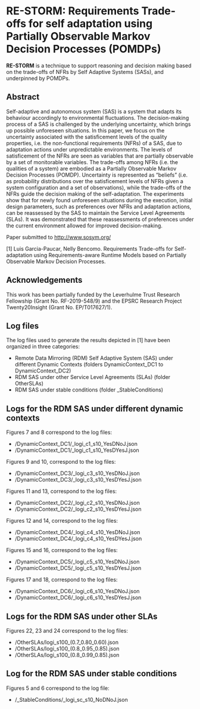# RE-STORM: **Re**quirement**s** Trade-offs for self adaptation using Partially **O**bse**r**vable **M**arkov Decision Processes (POMDPs)

**RE-STORM** is a technique to support reasoning and decision making based on the trade-offs of NFRs by Self Adaptive Systems (SASs), and underpinned by POMDPs.

## Abstract  

Self-adaptive  and  autonomous  system  (SAS)  is  a  system  that adapts its behaviour accordingly to environmental fluctuations. The decision-making process of a SAS is challenged by the underlying uncertainty, which brings up possible unforeseen situations. In this paper, we focus on the uncertainty associated with the satisficement levels of the quality properties, i.e. the non-functional requirements (NFRs) of a SAS, due to adaptation actions under unpredictable environments. The levels of satisficement of the NFRs are seen as variables that are partially observable by a set of monitorable variables. The trade-offs among NFRs (i.e. the qualities of a system) are embodied as a Partially Observable Markov Decision Processes (POMDP). Uncertainty is represented as “beliefs” (i.e. as probability distributions over the satisficement levels of NFRs given a system configuration and a set of observations), while the trade-offs of the NFRs guide the decision making of the self-adaptation. The experiments show that for newly found unforeseen situations during the execution, initial design parameters, such as preferences over NFRs and adaptation  actions,  can  be  reassessed  by  the  SAS  to  maintain  the  Service  Level Agreements (SLAs). It was demonstrated that these reassessments of preferences under the current environment allowed for improved decision-making.

Paper submitted to http://www.sosym.org/ 

[1] Luis Garcia-Paucar, Nelly Bencomo. Requirements Trade-offs for Self-adaptation using Requirements-aware Runtime Models based on Partially Observable Markov Decision Processes.

## Acknowledgements 

This work has been partially funded by the Leverhulme Trust Research Fellowship (Grant No. RF-2019-548/9) and the EPSRC
Research Project Twenty20Insight (Grant No. EP/T017627/1).




 ## Log files
The log files used to generate the results depicted in [1] have been organized in three categories:

* Remote Data Mirroring (RDM) Self Adaptive System (SAS) under different Dynamic Contexts (folders DynamicContext_DC1 to DynamicContext_DC2)
* RDM SAS under other Service Level Agreements (SLAs) (folder OtherSLAs)
* RDM SAS under stable conditions (folder _StableConditions)

## Logs for the RDM SAS under different dynamic contexts

Figures 7 and 8 correspond to the log files:
<ul>
<li>/DynamicContext_DC1/_logi_c1_s10_YesDNoJ.json </li>
<li>/DynamicContext_DC1/_logi_c1_s10_YesDYesJ.json</li>
</ul>


Figures 9 and 10, correspond to the log files:
<ul>
<li>/DynamicContext_DC3/_logi_c3_s10_YesDNoJ.json</li>
<li>/DynamicContext_DC3/_logi_c3_s10_YesDYesJ.json</li>
</ul>


Figures 11 and 13, correspond to the log files:
<ul>
<li>/DynamicContext_DC2/_logi_c2_s10_YesDNoJ.json</li>
<li>/DynamicContext_DC2/_logi_c2_s10_YesDYesJ.json</li>
</ul>


Figures 12 and 14, correspond to the log files:
<ul>
<li>/DynamicContext_DC4/_logi_c4_s10_YesDNoJ.json</li>
<li>/DynamicContext_DC4/_logi_c4_s10_YesDYesJ.json</li>
</ul>

Figures 15 and 16, correspond to the log files:
<ul>
<li>/DynamicContext_DC5/_logi_c5_s10_YesDNoJ.json</li>
<li>/DynamicContext_DC5/_logi_c5_s10_YesDYesJ.json</li>
</ul>


Figures 17 and 18, correspond to the log files:
<ul>
<li>/DynamicContext_DC6/_logi_c6_s10_YesDNoJ.json </li>
<li>/DynamicContext_DC6/_logi_c6_s10_YesDYesJ.json</li>
</ul>


## Logs for the RDM SAS under other SLAs

Figures 22, 23 and 24 correspond to the log files:
<ul>
<li>/OtherSLAs/logi_s100_(0.7_0.80_0.60).json </li>
<li>/OtherSLAs/logi_s100_(0.8_0.95_0.85).json</li>
<li>/OtherSLAs/logi_s100_(0.8_0.99_0.85).json</li> 
</ul>
 

## Log for the RDM SAS under stable conditions

Figures 5 and 6 correspond to the log file:
<ul>
<li>/_StableConditions/_logi_sc_s10_NoDNoJ.json </li>
</ul>









